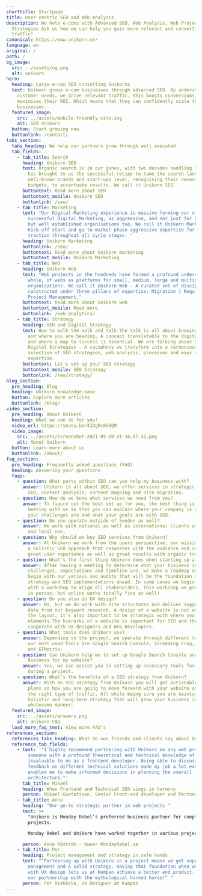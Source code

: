 ```yaml
---
shorttitle: Startpage
title: User centric SEO and Web Analysis
description: We help e-coms with Advanced SEO, Web Analysis, Web Projects and
  Strategies Ask us how we can help you gain more relevant and converting
  traffic!
canonical: https://www.unikorn.se/
language: en
original: /
path: /
og_image:
  src: ../assets/og.png
  alt: unikorn
hero:
  heading: Large e-com SEO consulting Unikorns
  text: Unikorn grows e-com businesses through advanced SEO. By understanding
    customer needs, we drive relevant traffic, this boosts conversions, and
    maximises their ROI. Which means that they can confidently scale their
    businesses.
  featured_image:
    src: ../assets/mobile-friendly-site.svg
    alt: SEO Unikorn
  button: Start growing now
  buttonlink: /contact/
tabs_section:
  tabs_heading: We help our partners grow through well executed
  tab_fields:
    - tab_title: Search
      heading: Unikorn SEO
      text: Organic search is in our genes, with two decades handling the market, it
        has brought to us the successful recipe to tame the search landscape. At
        well-known brands and start-ups level, recognising their necessities and
        budgets, to accentuate results. We call it Unikorn SEO.
      buttontext: Read more about SEO
      buttontext_mobile: Unikorn SEO
      buttonlink: /seo/
    - tab_title: Marketing
      text: "Our Digital Marketing experience is massive forming our view of
        successful Digital Marketing, as aggressive, and not just for Start-ups,
        but well established organisations too. We call it Unikorn Marketing -
        Kick-off start and go-to-market phase aggressive expertise for full
        traction throughout all cycle stages. "
      heading: Unikorn Marketing
      buttonlink: /seo/
      buttontext: Read more about Unikorn marketing
      buttontext_mobile: Unikorn Marketing
    - tab_title: Web
      heading: Unikorn Web
      text: "Web projects in the hundreds have formed a profound understanding, as a
        whole, of webs as platforms for small, medium, large and multinational
        organisations. We call it Unikorn Web - A curated set of disciplines
        constructed under three pillars of expertise: Migration | Requirements |
        Project Management."
      buttontext: Read more about Unikorn web
      buttontext_mobile: Read more
      buttonlink: /web-analytics/
    - tab_title: Strategy
      heading: SEO and Digital Strategy
      text: How to walk the walk and talk the talk is all about knowing who you are
        and where you are heading. A concept translatable to the digital scene
        and where a map to success is essential. We are talking about SEO and
        Digital Strategies - A cacophony we transform into a harmonious
        selection of SEO strategies, web analysis, processes and ways of working
        expertise.
      buttontext: Let's set up your SEO strategy
      buttontext_mobile: SEO Strategy
      buttonlink: /seo/strategy/
blog_section:
  pre_heading: Blog
  heading: Unikorn knowledge-base
  button: Explore more articles
  buttonlink: /blog/
video_section:
  pre_heading: About Unikorn
  heading: What we can do for you!
  video_url: https://youtu.be/4IOgRc6k5QM
  video_image:
    src: ../assets/screenshot-2021-05-19-at-16.57.42.png
    alt: About Unikorn
  button: Learn more about us
  buttonlink: /about/
faq_section:
  pre_heading: Frequently asked questions (FAQ)
  heading: Answering your questions
  faqs:
    - question: What parts within SEO can you help my business with?
      answer: Unikorn is all about SEO, we offer services in strategic SEO, technical
        SEO, content analysis, content mapping and site migration.
    - question: How do we know what services we need from you?
      answer: To figure out the best set up for you, the best thing is to set up a
        meeting with us so that you can explain where your company is at, what
        your challenges are and what your goals are with SEO.
    - question: Do you operate outside of Sweden as well?
      answer: We work with national as well as international clients with both global
        and local seo.
    - question: Why should we buy SEO services from Unikorn?
      answer: At Unikorn we work from the users perspective, our mission is to create
        a holistic SEO approach that resonates with the audience and creates a
        great user experience as well as great results with organic traffic.
    - question: What’s the first thing Unikorn does when starting up a project?
      answer: After having a meeting to determine what your business individual
        challenges, expectations and timeline are, we make a roadmap and then
        begin with our various seo audits that will be the foundation of the
        strategy and SEO implementations ahead. In some cases we begin a project
        with a workshop to align all stakeholders. This workshop we prefer to do
        in person, but online works totally fine as well!
    - question: Do you also do UX design?
      answer: No, but we do work with site structures and deliver suggestions based on
        data from our keyword research. A design of a website is not only about
        the layout, it’s also important to be strategic with where you place
        elements.The hierarki of a website is important for SEO and therefore we
        cooperate with UX designers and Web Developers.
    - question: What tools does Unikorn use?
      answer: Depending on the project, we operate through different tools. Some of
        our most used tools are Google Search Console, Screaming Frog, SEMrush
        and GTMetrix.
    - question: Can Unikorn help me to set up Google Search Console and Google My
        Business for my website?
      answer: Yes, we can assist you in setting up necessary tools for your business
        during a project.
    - question: What’s the benefits of a SEO strategy from Unikorn?
      answer: With an SEO strategy from Unikorn you will get actionable insights and
        plans on how you are going to move forward with your website and attract
        the right type of traffic. All while being sure you are maintaining a
        holistic and long-term strategy that will grow your business in a
        wholesome manner.
  featured_image:
    src: ../assets/answers.png
    alt: Unikorn FAQ
  load_more_faq_text: View more FAQ’s
references_section:
  references_tabs_heading: What do our friends and clients say about Unikorn
  reference_tab_fields:
    - text: '"I highly recommend partnering with Unikorn on any web project. Having
        someone with a profound theoretical and technical knowledge of SEO was
        invaluable to me as a frontend developer. Being able to discuss and get
        feedback on different technical solutions made my job a lot easier and
        enabled me to make informed decisions in planning the overall
        architecture."'
      tab_title: Mikael
      heading: When Frontend and Technical SEO sings in harmony
      person: Mikael Gustafsson, Senior Front-end developer and Partner @ Weahead AB
    - tab_title: Anna
      heading: "Our go-to strategic partner in web projects "
      text: >+
        "Unikorn is Monday Rebel’s preferred business partner for complex web
        projects. 

        Monday Rebel and Unikorn have worked together in various projects, where Unikorn has proven to be very comfortable with complex business models, while always keeping a laser focus on the end user."

      person: Anna Råström - Owner MondayRebel.se
    - tab_title: Per
      heading: Project management and strategy in safe hands
      text: "“Partnering up with Unikorn in a project means we get superb project
        management and a solid strategy. Having that foundation when working
        with UX design lets us at Kumpan achieve a better end product. Long live
        our partnership with the mythological horned horse!” "
      person: Per Riekkola, UX Designer at Kumpan
---
```

